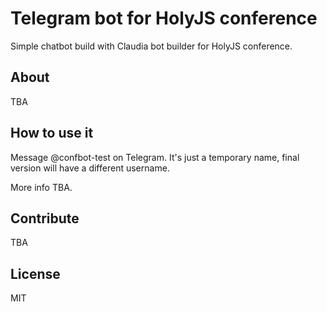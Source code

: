 # Telegram bot for HolyJS conference

Simple chatbot build with Claudia bot builder for HolyJS conference.

## About

TBA

## How to use it

Message @confbot-test on Telegram. It's just a temporary name, final version will have a different username.

More info TBA.

## Contribute

TBA

## License

MIT
